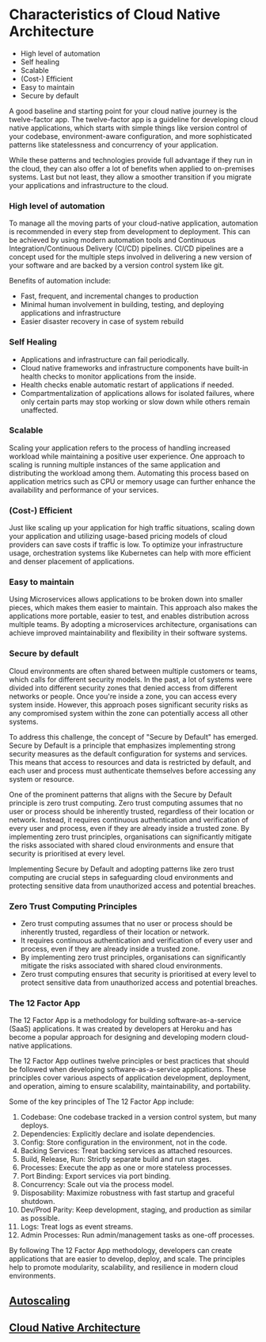 # **Characteristics of Cloud Native Architecture**

- High level of automation
- Self healing
- Scalable
- (Cost-) Efficient
- Easy to maintain
- Secure by default

A good baseline and starting point for your cloud native journey is the twelve-factor app. The twelve-factor app is a guideline for developing cloud native applications, which starts with simple things like version control of your codebase, environment-aware configuration, and more sophisticated patterns like statelessness and concurrency of your application.

While these patterns and technologies provide full advantage if they run in the cloud, they can also offer a lot of benefits when applied to on-premises systems. Last but not least, they allow a smoother transition if you migrate your applications and infrastructure to the cloud.

### **High level of automation**

To manage all the moving parts of your cloud-native application, automation is recommended in every step from development to deployment. This can be achieved by using modern automation tools and Continuous Integration/Continuous Delivery (CI/CD) pipelines. CI/CD pipelines are a concept used for the multiple steps involved in delivering a new version of your software and are backed by a version control system like git.

Benefits of automation include:

- Fast, frequent, and incremental changes to production
- Minimal human involvement in building, testing, and deploying applications and infrastructure
- Easier disaster recovery in case of system rebuild

### **Self Healing**

- Applications and infrastructure can fail periodically.
- Cloud native frameworks and infrastructure components have built-in health checks to monitor applications from the inside.
- Health checks enable automatic restart of applications if needed.
- Compartmentalization of applications allows for isolated failures, where only certain parts may stop working or slow down while others remain unaffected.

### **Scalable**

Scaling your application refers to the process of handling increased workload while maintaining a positive user experience. One approach to scaling is running multiple instances of the same application and distributing the workload among them. Automating this process based on application metrics such as CPU or memory usage can further enhance the availability and performance of your services.

### **(Cost-) Efficient**

Just like scaling up your application for high traffic situations, scaling down your application and utilizing usage-based pricing models of cloud providers can save costs if traffic is low. To optimize your infrastructure usage, orchestration systems like Kubernetes can help with more efficient and denser placement of applications.

### **Easy to maintain**

Using Microservices allows applications to be broken down into smaller pieces, which makes them easier to maintain. This approach also makes the applications more portable, easier to test, and enables distribution across multiple teams. By adopting a microservices architecture, organisations can achieve improved maintainability and flexibility in their software systems.

### **Secure by default**

Cloud environments are often shared between multiple customers or teams, which calls for different security models. In the past, a lot of systems were divided into different security zones that denied access from different networks or people. Once you're inside a zone, you can access every system inside. However, this approach poses significant security risks as any compromised system within the zone can potentially access all other systems.

To address this challenge, the concept of "Secure by Default" has emerged. Secure by Default is a principle that emphasizes implementing strong security measures as the default configuration for systems and services. This means that access to resources and data is restricted by default, and each user and process must authenticate themselves before accessing any system or resource.

One of the prominent patterns that aligns with the Secure by Default principle is zero trust computing. Zero trust computing assumes that no user or process should be inherently trusted, regardless of their location or network. Instead, it requires continuous authentication and verification of every user and process, even if they are already inside a trusted zone. By implementing zero trust principles, organisations can significantly mitigate the risks associated with shared cloud environments and ensure that security is prioritised at every level.

Implementing Secure by Default and adopting patterns like zero trust computing are crucial steps in safeguarding cloud environments and protecting sensitive data from unauthorized access and potential breaches.

### **Zero Trust Computing Principles**

- Zero trust computing assumes that no user or process should be inherently trusted, regardless of their location or network.
- It requires continuous authentication and verification of every user and process, even if they are already inside a trusted zone.
- By implementing zero trust principles, organisations can significantly mitigate the risks associated with shared cloud environments.
- Zero trust computing ensures that security is prioritised at every level to protect sensitive data from unauthorized access and potential breaches.

### **The 12 Factor App**

The 12 Factor App is a methodology for building software-as-a-service (SaaS) applications. It was created by developers at Heroku and has become a popular approach for designing and developing modern cloud-native applications.

The 12 Factor App outlines twelve principles or best practices that should be followed when developing software-as-a-service applications. These principles cover various aspects of application development, deployment, and operation, aiming to ensure scalability, maintainability, and portability.

Some of the key principles of The 12 Factor App include:

1. Codebase: One codebase tracked in a version control system, but many deploys.
2. Dependencies: Explicitly declare and isolate dependencies.
3. Config: Store configuration in the environment, not in the code.
4. Backing Services: Treat backing services as attached resources.
5. Build, Release, Run: Strictly separate build and run stages.
6. Processes: Execute the app as one or more stateless processes.
7. Port Binding: Export services via port binding.
8. Concurrency: Scale out via the process model.
9. Disposability: Maximize robustness with fast startup and graceful shutdown.
10. Dev/Prod Parity: Keep development, staging, and production as similar as possible.
11. Logs: Treat logs as event streams.
12. Admin Processes: Run admin/management tasks as one-off processes.

By following The 12 Factor App methodology, developers can create applications that are easier to develop, deploy, and scale. The principles help to promote modularity, scalability, and resilience in modern cloud environments.

## [**Autoscaling**](https://kevinsulatra.github.io/k8snotes/kcna_notes/autoscaling.html)

## [**Cloud Native Architecture**](https://kevinsulatra.github.io/k8snotes/kcna_notes/cloud_native_architecture/cn_arch.html)
